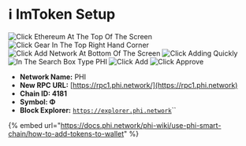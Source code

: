 # ℹ ImToken Setup

![Click Ethereum At The Top Of The Screen](../../.gitbook/assets/IMG\_4711.jpg) ![Click Gear In The Top Right Hand  Corner ](../../.gitbook/assets/IMG\_4712.jpg) ![Click Add Network At Bottom Of The Screen](../../.gitbook/assets/IMG\_4713.jpg) ![Click Adding Quickly ](../../.gitbook/assets/IMG\_4714.jpg) ![In The Search Box Type PHI ](../../.gitbook/assets/IMG\_4715.jpg) ![Click Add](../../.gitbook/assets/IMG\_4716.jpg) ![Click Approve ](../../.gitbook/assets/IMG\_4717.jpg)

* **Network Name:** PHI
* **New RPC URL:** [https://rpc1.phi.network/](https://rpc1.phi.network)​
* **Chain ID: 4181**
* **Symbol: Φ**
* **Block Explorer:** [`https://explorer.phi.network`](https://explorer.phi.network)``

{% embed url="https://docs.phi.network/phi-wiki/use-phi-smart-chain/how-to-add-tokens-to-wallet" %}
